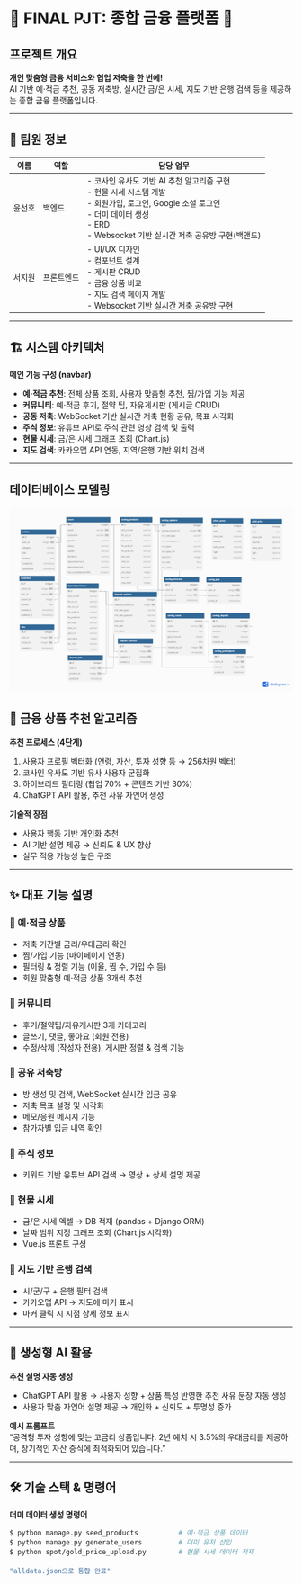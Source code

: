 # 📌 FINAL PJT: 종합 금융 플랫폼 🏦

## 프로젝트 개요

**개인 맞춤형 금융 서비스와 협업 저축을 한 번에!**  
AI 기반 예·적금 추천, 공동 저축방, 실시간 금/은 시세, 지도 기반 은행 검색 등을 제공하는 종합 금융 플랫폼입니다.

---

## 👥 팀원 정보

| 이름   | 역할       | 담당 업무 |
|--------|------------|--------------------------------------------------|
| 윤선호 | 백엔드     | - 코사인 유사도 기반 AI 추천 알고리즘 구현<br>- 현물 시세 시스템 개발<br>- 회원가입, 로그인, Google 소셜 로그인<br>- 더미 데이터 생성<br>- ERD<br>- Websocket 기반 실시간 저축 공유방 구현(백앤드)<br>  |
| 서지원 | 프론트엔드 | - UI/UX 디자인<br>- 컴포넌트 설계<br>- 게시판 CRUD<br>- 금융 상품 비교<br>- 지도 검색 페이지 개발<br>- Websocket 기반 실시간 저축 공유방 구현<br>  |

---

## 🏗️ 시스템 아키텍처

**메인 기능 구성 (navbar)**

- **예·적금 추천**: 전체 상품 조회, 사용자 맞춤형 추천, 찜/가입 기능 제공  
- **커뮤니티**: 예·적금 후기, 절약 팁, 자유게시판 (게시글 CRUD)  
- **공동 저축**: WebSocket 기반 실시간 저축 현황 공유, 목표 시각화  
- **주식 정보**: 유튜브 API로 주식 관련 영상 검색 및 출력  
- **현물 시세**: 금/은 시세 그래프 조회 (Chart.js)  
- **지도 검색**: 카카오맵 API 연동, 지역/은행 기반 위치 검색

---
## 데이터베이스 모델링
![erd](./images/erd.png)

## 🧠 금융 상품 추천 알고리즘

**추천 프로세스 (4단계)**

1. 사용자 프로필 벡터화 (연령, 자산, 투자 성향 등 → 256차원 벡터)
2. 코사인 유사도 기반 유사 사용자 군집화
3. 하이브리드 필터링 (협업 70% + 콘텐츠 기반 30%)
4. ChatGPT API 활용, 추천 사유 자연어 생성

**기술적 장점**

- 사용자 행동 기반 개인화 추천
- AI 기반 설명 제공 → 신뢰도 & UX 향상
- 실무 적용 가능성 높은 구조

---

## ✨ 대표 기능 설명

### 🔹 예·적금 상품
- 저축 기간별 금리/우대금리 확인
- 찜/가입 기능 (마이페이지 연동)
- 필터링 & 정렬 기능 (이율, 찜 수, 가입 수 등)
- 회원 맞춤형 예·적금 상품 3개씩 추천

### 🔹 커뮤니티
- 후기/절약팁/자유게시판 3개 카테고리
- 글쓰기, 댓글, 좋아요 (회원 전용)
- 수정/삭제 (작성자 전용), 게시판 정렬 & 검색 기능

### 🔹 공유 저축방
- 방 생성 및 검색, WebSocket 실시간 입금 공유
- 저축 목표 설정 및 시각화
- 메모/응원 메시지 기능
- 참가자별 입금 내역 확인

### 🔹 주식 정보
- 키워드 기반 유튜브 API 검색 → 영상 + 상세 설명 제공

### 🔹 현물 시세
- 금/은 시세 엑셀 → DB 적재 (pandas + Django ORM)
- 날짜 범위 지정 그래프 조회 (Chart.js 시각화)
- Vue.js 프론트 구성

### 🔹 지도 기반 은행 검색
- 시/군/구 + 은행 필터 검색
- 카카오맵 API → 지도에 마커 표시
- 마커 클릭 시 지점 상세 정보 표시

---

## 🤖 생성형 AI 활용

**추천 설명 자동 생성**

- ChatGPT API 활용 → 사용자 성향 + 상품 특성 반영한 추천 사유 문장 자동 생성
- 사용자 맞춤 자연어 설명 제공 → 개인화 + 신뢰도 + 투명성 증가

**예시 프롬프트**  
“공격형 투자 성향에 맞는 고금리 상품입니다. 2년 예치 시 3.5%의 우대금리를 제공하며, 장기적인 자산 증식에 최적화되어 있습니다.”

---

## 🛠️ 기술 스택 & 명령어

**더미 데이터 생성 명령어**
```bash
$ python manage.py seed_products          # 예·적금 상품 데이터
$ python manage.py generate_users         # 더미 유저 삽입
$ python spot/gold_price_upload.py        # 현물 시세 데이터 적재

"alldata.json으로 통합 완료"
